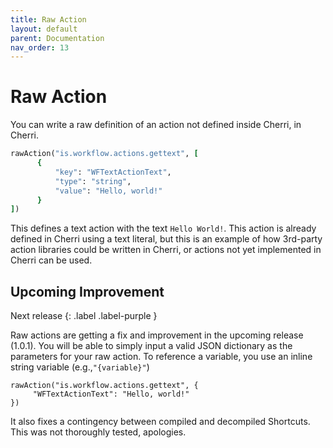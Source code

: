 ```yaml
---
title: Raw Action
layout: default
parent: Documentation
nav_order: 13
---
```


# Raw Action

You can write a raw definition of an action not defined inside Cherri, in Cherri.

```ruby
rawAction("is.workflow.actions.gettext", [
      {
          "key": "WFTextActionText",
          "type": "string",
          "value": "Hello, world!"
      }
])
```

This defines a text action with the text `Hello World!`. This action is already defined in Cherri using a text literal, but this is an example of how 3rd-party action libraries could be written in Cherri, or actions not yet implemented in Cherri can be used.

## Upcoming Improvement

Next release
{: .label .label-purple }

Raw actions are getting a fix and improvement in the upcoming release (1.0.1). You will be able to simply input a valid JSON dictionary as the parameters for your raw action. To reference a variable, you use an inline string variable (e.g.,`"{variable}"`)

```
rawAction("is.workflow.actions.gettext", {
     "WFTextActionText": "Hello, world!"
})
```

It also fixes a contingency between compiled and decompiled Shortcuts. This was not thoroughly tested, apologies.

